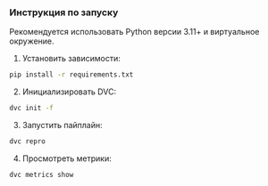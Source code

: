 ### Инструкция по запуску

Рекомендуется использовать Python версии 3.11+ и виртуальное окружение.

1. Установить зависимости:
```bash
pip install -r requirements.txt
```

2. Инициализировать DVC:
```bash
dvc init -f
```

3. Запустить пайплайн:
```bash
dvc repro
```

4. Просмотреть метрики:
```bash
dvc metrics show
```